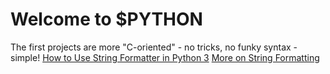 # Welcome to $PYTHON

The first projects are more "C-oriented" - no tricks, no funky syntax - simple!
[How to Use String Formatter in Python 3](https://realpython.com/python-f-strings/)
[More on String Formatting](https://docs.python.org/3.6/library/string.html#format-specification-mini-language)
